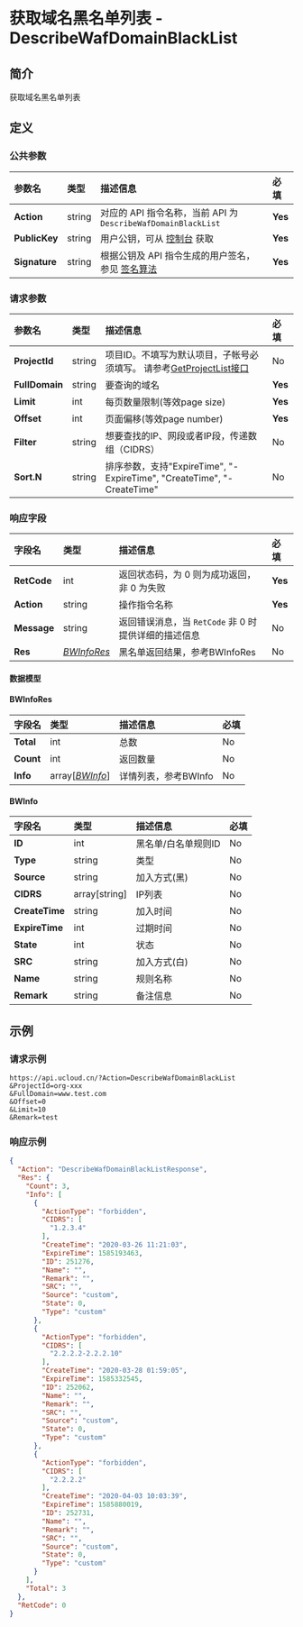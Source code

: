 # 获取域名黑名单列表 - DescribeWafDomainBlackList

## 简介

获取域名黑名单列表









## 定义

### 公共参数

| 参数名 | 类型 | 描述信息 | 必填 |
|:---|:---|:---|:---|
| **Action**     | string  | 对应的 API 指令名称，当前 API 为 `DescribeWafDomainBlackList`                        | **Yes** |
| **PublicKey**  | string  | 用户公钥，可从 [控制台](https://console.ucloud.cn/uapi/apikey) 获取                                             | **Yes** |
| **Signature**  | string  | 根据公钥及 API 指令生成的用户签名，参见 [签名算法](api/summary/signature.md)  | **Yes** |

### 请求参数

| 参数名 | 类型 | 描述信息 | 必填 |
|:---|:---|:---|:---|
| **ProjectId** | string | 项目ID。不填写为默认项目，子帐号必须填写。 请参考[GetProjectList接口](https://docs.ucloud.cn/api/summary/get_project_list) |No|
| **FullDomain** | string | 要查询的域名 |**Yes**|
| **Limit** | int | 每页数量限制(等效page size) |**Yes**|
| **Offset** | int | 页面偏移(等效page number) |**Yes**|
| **Filter** | string | 想要查找的IP、网段或者IP段，传递数组（CIDRS） |No|
| **Sort.N** | string | 排序参数，支持"ExpireTime", "-ExpireTime", "CreateTime", "-CreateTime" |No|

### 响应字段

| 字段名 | 类型 | 描述信息 | 必填 |
|:---|:---|:---|:---|
| **RetCode** | int | 返回状态码，为 0 则为成功返回，非 0 为失败 |**Yes**|
| **Action** | string | 操作指令名称 |**Yes**|
| **Message** | string | 返回错误消息，当 `RetCode` 非 0 时提供详细的描述信息 |No|
| **Res** | [*BWInfoRes*](#BWInfoRes) | 黑名单返回结果，参考BWInfoRes |No|

#### 数据模型


#### BWInfoRes

| 字段名 | 类型 | 描述信息 | 必填 |
|:---|:---|:---|:---|
| **Total** | int | 总数 |No|
| **Count** | int | 返回数量 |No|
| **Info** | array[[*BWInfo*](#BWInfo)] | 详情列表，参考BWInfo |No|

#### BWInfo

| 字段名 | 类型 | 描述信息 | 必填 |
|:---|:---|:---|:---|
| **ID** | int | 黑名单/白名单规则ID |No|
| **Type** | string | 类型 |No|
| **Source** | string | 加入方式(黑) |No|
| **CIDRS** | array[string] | IP列表 |No|
| **CreateTime** | string | 加入时间 |No|
| **ExpireTime** | int | 过期时间 |No|
| **State** | int | 状态 |No|
| **SRC** | string | 加入方式(白) |No|
| **Name** | string | 规则名称 |No|
| **Remark** | string | 备注信息 |No|

## 示例

### 请求示例
    
```
https://api.ucloud.cn/?Action=DescribeWafDomainBlackList
&ProjectId=org-xxx
&FullDomain=www.test.com
&Offset=0
&Limit=10
&Remark=test
```

### 响应示例
    
```json
{
  "Action": "DescribeWafDomainBlackListResponse",
  "Res": {
    "Count": 3,
    "Info": [
      {
        "ActionType": "forbidden",
        "CIDRS": [
          "1.2.3.4"
        ],
        "CreateTime": "2020-03-26 11:21:03",
        "ExpireTime": 1585193463,
        "ID": 251276,
        "Name": "",
        "Remark": "",
        "SRC": "",
        "Source": "custom",
        "State": 0,
        "Type": "custom"
      },
      {
        "ActionType": "forbidden",
        "CIDRS": [
          "2.2.2.2-2.2.2.10"
        ],
        "CreateTime": "2020-03-28 01:59:05",
        "ExpireTime": 1585332545,
        "ID": 252062,
        "Name": "",
        "Remark": "",
        "SRC": "",
        "Source": "custom",
        "State": 0,
        "Type": "custom"
      },
      {
        "ActionType": "forbidden",
        "CIDRS": [
          "2.2.2.2"
        ],
        "CreateTime": "2020-04-03 10:03:39",
        "ExpireTime": 1585880019,
        "ID": 252731,
        "Name": "",
        "Remark": "",
        "SRC": "",
        "Source": "custom",
        "State": 0,
        "Type": "custom"
      }
    ],
    "Total": 3
  },
  "RetCode": 0
}
```





